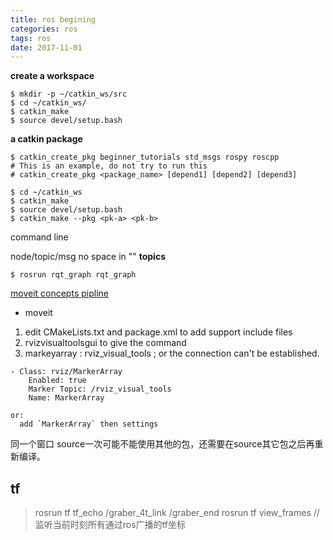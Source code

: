 ```yaml
---
title: ros begining
categories: ros
tags: ros
date: 2017-11-01
---
```


**create a workspace**

``` 
$ mkdir -p ~/catkin_ws/src
$ cd ~/catkin_ws/
$ catkin_make
$ source devel/setup.bash
```
**a catkin package**

```
$ catkin_create_pkg beginner_tutorials std_msgs rospy roscpp
# This is an example, do not try to run this
# catkin_create_pkg <package_name> [depend1] [depend2] [depend3]

$ cd ~/catkin_ws
$ catkin_make
$ source devel/setup.bash
$ catkin_make --pkg <pk-a> <pk-b>
```

command line


node/topic/msg
no space in "<node-name>"
**topics**

```
$ rosrun rqt_graph rqt_graph
```

[moveit concepts pipline](http://moveit.ros.org/documentation/concepts/)


- moveit
1. edit CMakeLists.txt and package.xml to add support include files
2. rvizvisualtoolsgui to give the command
3. markeyarray : rviz_visual_tools ; or the connection can't be established.
```
- Class: rviz/MarkerArray
    Enabled: true
    Marker Topic: /rviz_visual_tools
    Name: MarkerArray

or:
  add `MarkerArray` then settings
```

同一个窗口 source一次可能不能使用其他的包，还需要在source其它包之后再重新编译。 






## tf 


> rosrun tf tf_echo /graber_4t_link /graber_end
> rosrun tf view_frames   //监听当前时刻所有通过ros广播的tf坐标